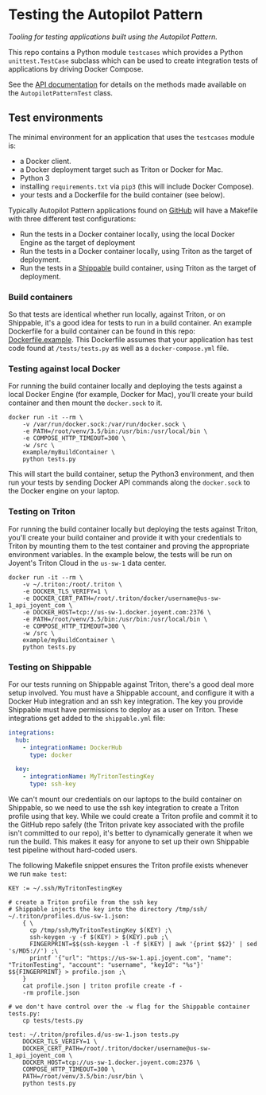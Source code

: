 # Testing the Autopilot Pattern

*Tooling for testing applications built using the Autopilot Pattern.*

This repo contains a Python module `testcases` which provides a Python `unittest.TestCase` subclass which can be used to create integration tests of applications by driving Docker Compose.

See the [API documentation](https://github.com/autopilotpattern/testing/blob/master/API.md) for details on the methods made available on the `AutopilotPatternTest` class.

## Test environments

The minimal environment for an application that uses the `testcases` module is:

- a Docker client.
- a Docker deployment target such as Triton or Docker for Mac.
- Python 3
- installing `requirements.txt` via `pip3` (this will include Docker Compose).
- your tests and a Dockerfile for the build container (see below).

Typically Autopilot Pattern applications found on [GitHub](https://github.com/autopilotpattern) will have a Makefile with three different test configurations:

- Run the tests in a Docker container locally, using the local Docker Engine as the target of deployment
- Run the tests in a Docker container locally, using Triton as the target of deployment.
- Run the tests in a [Shippable](https://app.shippable.com) build container, using Triton as the target of deployment.

### Build containers

So that tests are identical whether run locally, against Triton, or on Shippable, it's a good idea for tests to run in a build container. An example Dockerfile for a build container can be found in this repo: [Dockerfile.example](https://github.com/autopilotpattern/testing/blob/master/Dockerfile.example). This Dockerfile assumes that your application has test code found at `/tests/tests.py` as well as a `docker-compose.yml` file.

### Testing against local Docker

For running the build container locally and deploying the tests against a local Docker Engine (for example, Docker for Mac), you'll create your build container and then mount the `docker.sock` to it.

```
docker run -it --rm \
    -v /var/run/docker.sock:/var/run/docker.sock \
    -e PATH=/root/venv/3.5/bin:/usr/bin:/usr/local/bin \
    -e COMPOSE_HTTP_TIMEOUT=300 \
    -w /src \
    example/myBuildContainer \
    python tests.py
```

This will start the build container, setup the Python3 environment, and then run your tests by sending Docker API commands along the `docker.sock` to the Docker engine on your laptop.

### Testing on Triton

For running the build container locally but deploying the tests against Triton, you'll create your build container and provide it with your credentials to Triton by mounting them to the test container and proving the appropriate environment variables. In the example below, the tests will be run on Joyent's Triton Cloud in the `us-sw-1` data center.

```
docker run -it --rm \
    -v ~/.triton:/root/.triton \
    -e DOCKER_TLS_VERIFY=1 \
    -e DOCKER_CERT_PATH=/root/.triton/docker/username@us-sw-1_api_joyent_com \
    -e DOCKER_HOST=tcp://us-sw-1.docker.joyent.com:2376 \
    -e PATH=/root/venv/3.5/bin:/usr/bin:/usr/local/bin \
    -e COMPOSE_HTTP_TIMEOUT=300 \
    -w /src \
    example/myBuildContainer \
    python tests.py

```

### Testing on Shippable

For our tests running on Shippable against Triton, there's a good deal more setup involved. You must have a Shippable account, and configure it with a Docker Hub integration and an ssh key integration. The key you provide Shippable must have permissions to deploy as a user on Triton. These integrations get added to the `shippable.yml` file:

```yml
integrations:
  hub:
    - integrationName: DockerHub
      type: docker

  key:
    - integrationName: MyTritonTestingKey
      type: ssh-key
```

We can't mount our credentials on our laptops to the build container on Shippable, so we need to use the ssh key integration to create a Triton profile using that key. While we could create a Triton profile and commit it to the GitHub repo safely (the Triton private key associated with the profile isn't committed to our repo), it's better to dynamically generate it when we run the build. This makes it easy for anyone to set up their own Shippable test pipeline without hard-coded users.

The following Makefile snippet ensures the Triton profile exists whenever we run `make test`:

```make
KEY := ~/.ssh/MyTritonTestingKey

# create a Triton profile from the ssh key
# Shippable injects the key into the directory /tmp/ssh/
~/.triton/profiles.d/us-sw-1.json:
    { \
      cp /tmp/ssh/MyTritonTestingKey $(KEY) ;\
      ssh-keygen -y -f $(KEY) > $(KEY).pub ;\
      FINGERPRINT=$$(ssh-keygen -l -f $(KEY) | awk '{print $$2}' | sed 's/MD5://') ;\
      printf '{"url": "https://us-sw-1.api.joyent.com", "name": "TritonTesting", "account": "username", "keyId": "%s"}' $${FINGERPRINT} > profile.json ;\
    }
    cat profile.json | triton profile create -f -
    -rm profile.json

# we don't have control over the -w flag for the Shippable container
tests.py:
    cp tests/tests.py

test: ~/.triton/profiles.d/us-sw-1.json tests.py
    DOCKER_TLS_VERIFY=1 \
    DOCKER_CERT_PATH=/root/.triton/docker/username@us-sw-1_api_joyent_com \
    DOCKER_HOST=tcp://us-sw-1.docker.joyent.com:2376 \
    COMPOSE_HTTP_TIMEOUT=300 \
    PATH=/root/venv/3.5/bin:/usr/bin \
    python tests.py

```
